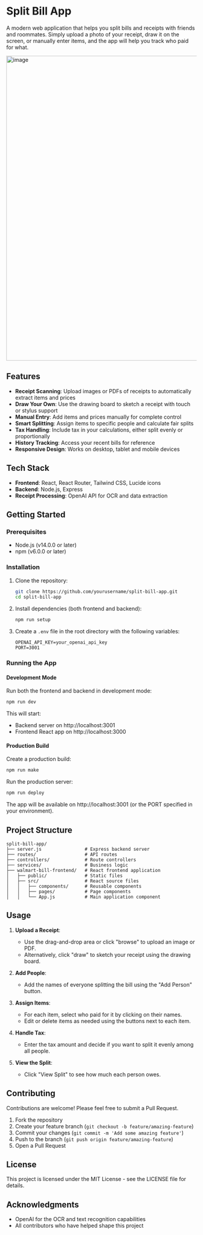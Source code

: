 # Split Bill App

A modern web application that helps you split bills and receipts with friends and roommates. Simply upload a photo of your receipt, draw it on the screen, or manually enter items, and the app will help you track who paid for what.


<img width="805" alt="image" src="https://github.com/user-attachments/assets/8745d9ff-3931-477d-b4c1-97fb9aaf2545" />

## Features

- **Receipt Scanning**: Upload images or PDFs of receipts to automatically extract items and prices
- **Draw Your Own**: Use the drawing board to sketch a receipt with touch or stylus support
- **Manual Entry**: Add items and prices manually for complete control
- **Smart Splitting**: Assign items to specific people and calculate fair splits
- **Tax Handling**: Include tax in your calculations, either split evenly or proportionally
- **History Tracking**: Access your recent bills for reference
- **Responsive Design**: Works on desktop, tablet and mobile devices

## Tech Stack

- **Frontend**: React, React Router, Tailwind CSS, Lucide icons
- **Backend**: Node.js, Express
- **Receipt Processing**: OpenAI API for OCR and data extraction

## Getting Started

### Prerequisites

- Node.js (v14.0.0 or later)
- npm (v6.0.0 or later)

### Installation

1. Clone the repository:
   ```bash
   git clone https://github.com/yourusername/split-bill-app.git
   cd split-bill-app
   ```

2. Install dependencies (both frontend and backend):
   ```bash
   npm run setup
   ```

3. Create a `.env` file in the root directory with the following variables:
   ```
   OPENAI_API_KEY=your_openai_api_key
   PORT=3001
   ```

### Running the App

#### Development Mode

Run both the frontend and backend in development mode:
```bash
npm run dev
```

This will start:
- Backend server on http://localhost:3001
- Frontend React app on http://localhost:3000

#### Production Build

Create a production build:
```bash
npm run make
```

Run the production server:
```bash
npm run deploy
```

The app will be available on http://localhost:3001 (or the PORT specified in your environment).

## Project Structure

```
split-bill-app/
├── server.js                # Express backend server
├── routes/                  # API routes
├── controllers/             # Route controllers
├── services/                # Business logic
├── walmart-bill-frontend/   # React frontend application
│   ├── public/              # Static files
│   ├── src/                 # React source files
│   │   ├── components/      # Reusable components
│   │   ├── pages/           # Page components
│   │   └── App.js           # Main application component
```

## Usage

1. **Upload a Receipt**:
   - Use the drag-and-drop area or click "browse" to upload an image or PDF.
   - Alternatively, click "draw" to sketch your receipt using the drawing board.

2. **Add People**:
   - Add the names of everyone splitting the bill using the "Add Person" button.

3. **Assign Items**:
   - For each item, select who paid for it by clicking on their names.
   - Edit or delete items as needed using the buttons next to each item.

4. **Handle Tax**:
   - Enter the tax amount and decide if you want to split it evenly among all people.

5. **View the Split**:
   - Click "View Split" to see how much each person owes.

## Contributing

Contributions are welcome! Please feel free to submit a Pull Request.

1. Fork the repository
2. Create your feature branch (`git checkout -b feature/amazing-feature`)
3. Commit your changes (`git commit -m 'Add some amazing feature'`)
4. Push to the branch (`git push origin feature/amazing-feature`)
5. Open a Pull Request

## License

This project is licensed under the MIT License - see the LICENSE file for details.

## Acknowledgments

- OpenAI for the OCR and text recognition capabilities
- All contributors who have helped shape this project
